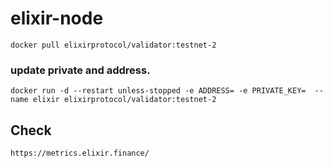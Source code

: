 # elixir-node

    docker pull elixirprotocol/validator:testnet-2
### update private and address.

    
    docker run -d --restart unless-stopped -e ADDRESS= -e PRIVATE_KEY=  --name elixir elixirprotocol/validator:testnet-2
## Check 
    https://metrics.elixir.finance/
